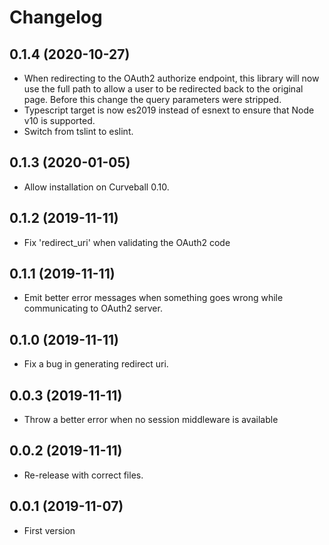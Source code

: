 Changelog
=========

0.1.4 (2020-10-27)
------------------

* When redirecting to the OAuth2 authorize endpoint, this library will now
  use the full path to allow a user to be redirected back to the original
  page. Before this change the query parameters were stripped.
* Typescript target is now es2019 instead of esnext to ensure that Node v10
  is supported.
* Switch from tslint to eslint.


0.1.3 (2020-01-05)
------------------

* Allow installation on Curveball 0.10.


0.1.2 (2019-11-11)
------------------

* Fix 'redirect_uri' when validating the OAuth2 code


0.1.1 (2019-11-11)
------------------

* Emit better error messages when something goes wrong while communicating to
  OAuth2 server.


0.1.0 (2019-11-11)
------------------

* Fix a bug in generating redirect uri.


0.0.3 (2019-11-11)
------------------

* Throw a better error when no session middleware is available


0.0.2 (2019-11-11)
------------------

* Re-release with correct files.


0.0.1 (2019-11-07)
------------------

* First version
